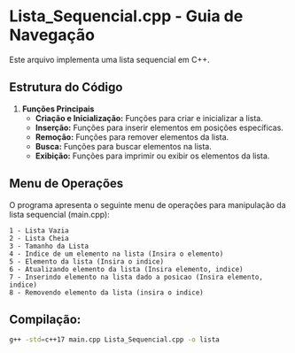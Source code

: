 # Lista_Sequencial.cpp - Guia de Navegação

Este arquivo implementa uma lista sequencial em C++.

## Estrutura do Código

1. **Funções Principais**
    - **Criação e Inicialização:** Funções para criar e inicializar a lista.
    - **Inserção:** Funções para inserir elementos em posições específicas.
    - **Remoção:** Funções para remover elementos da lista.
    - **Busca:** Funções para buscar elementos na lista.
    - **Exibição:** Funções para imprimir ou exibir os elementos da lista.

## Menu de Operações

O programa apresenta o seguinte menu de operações para manipulação da lista sequencial (main.cpp):

```
1 - Lista Vazia
2 - Lista Cheia
3 - Tamanho da Lista
4 - Indice de um elemento na lista (Insira o elemento)
5 - Elemento da lista (Insira o indice)
6 - Atualizando elemento da lista (Insira elemento, indice)
7 - Inserindo elemento na lista dado a posicao (Insira elemento, indice)
8 - Removendo elemento da lista (insira o indice)
```

## Compilação:

```bash
g++ -std=c++17 main.cpp Lista_Sequencial.cpp -o lista
```
